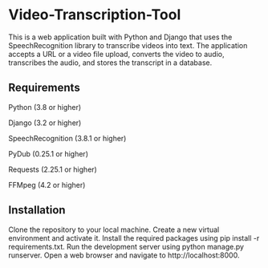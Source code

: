 # Video-Transcription-Tool
This is a web application built with Python and Django that uses the SpeechRecognition library to transcribe videos into text. The application accepts a URL or a video file upload, converts the video to audio, transcribes the audio, and stores the transcript in a database.

## Requirements
Python (3.8 or higher)

Django (3.2 or higher)

SpeechRecognition (3.8.1 or higher)

PyDub (0.25.1 or higher)

Requests (2.25.1 or higher)

FFMpeg (4.2 or higher)

## Installation
Clone the repository to your local machine.
Create a new virtual environment and activate it.
Install the required packages using pip install -r requirements.txt.
Run the development server using python manage.py runserver.
Open a web browser and navigate to http://localhost:8000.
